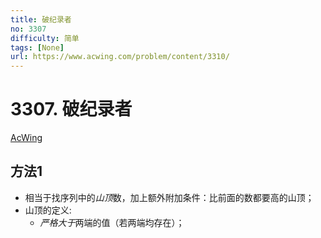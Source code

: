 ```yaml
---
title: 破纪录者
no: 3307
difficulty: 简单
tags: [None]
url: https://www.acwing.com/problem/content/3310/
---
```


# 3307. 破纪录者

[AcWing](https://www.acwing.com/problem/content/3310/)

## 方法1

- 相当于找序列中的*山顶*数，加上额外附加条件：比前面的数都要高的山顶；
- 山顶的定义:
  - *严格大于*两端的值（若两端均存在）；